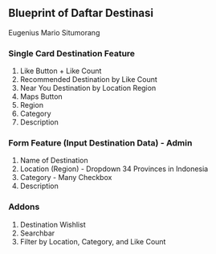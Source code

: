 ## Blueprint of Daftar Destinasi
Eugenius Mario Situmorang

### Single Card Destination Feature

1.  Like Button + Like Count 
2.  Recommended Destination by Like Count
3.  Near You Destination by Location Region
4.  Maps Button
5.  Region
6.  Category
7.  Description

### Form Feature (Input Destination Data) - Admin 

1.  Name of Destination
2.  Location (Region) - Dropdown 34 Provinces in Indonesia
3.  Category - Many Checkbox
4.  Description

### Addons

1.  Destination Wishlist
2.  Searchbar
3.  Filter by Location, Category, and Like Count